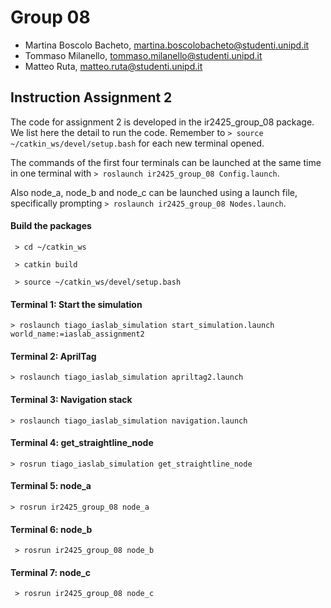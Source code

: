 # Group 08
- Martina Boscolo Bacheto, martina.boscolobacheto@studenti.unipd.it 
- Tommaso Milanello, tommaso.milanello@studenti.unipd.it 
- Matteo Ruta, matteo.ruta@studenti.unipd.it 

## Instruction Assignment 2
The code for assignment 2 is developed in the ir2425_group_08 package. 
We list here the detail to run the code.
Remember to ```> source ~/catkin_ws/devel/setup.bash``` for each new terminal opened. 

The commands of the first four terminals can be launched at the same time in one terminal with ```> roslaunch ir2425_group_08 Config.launch```.

Also node_a, node_b and node_c can be launched using a launch file, specifically prompting ```> roslaunch ir2425_group_08 Nodes.launch```.

#### Build the packages

```	> cd ~/catkin_ws```

```	> catkin build```
	
```	> source ~/catkin_ws/devel/setup.bash```

#### Terminal 1: Start the simulation 

```	> roslaunch tiago_iaslab_simulation start_simulation.launch world_name:=iaslab_assignment2 ```

#### Terminal 2: AprilTag

```	> roslaunch tiago_iaslab_simulation apriltag2.launch ```

#### Terminal 3: Navigation stack

```	> roslaunch tiago_iaslab_simulation navigation.launch ```

#### Terminal 4: get_straightline_node

```	> rosrun tiago_iaslab_simulation get_straightline_node ```

#### Terminal 5: node_a 

```	> rosrun ir2425_group_08 node_a ```

#### Terminal 6: node_b
```	> rosrun ir2425_group_08 node_b```

#### Terminal 7: node_c
```	> rosrun ir2425_group_08 node_c```

